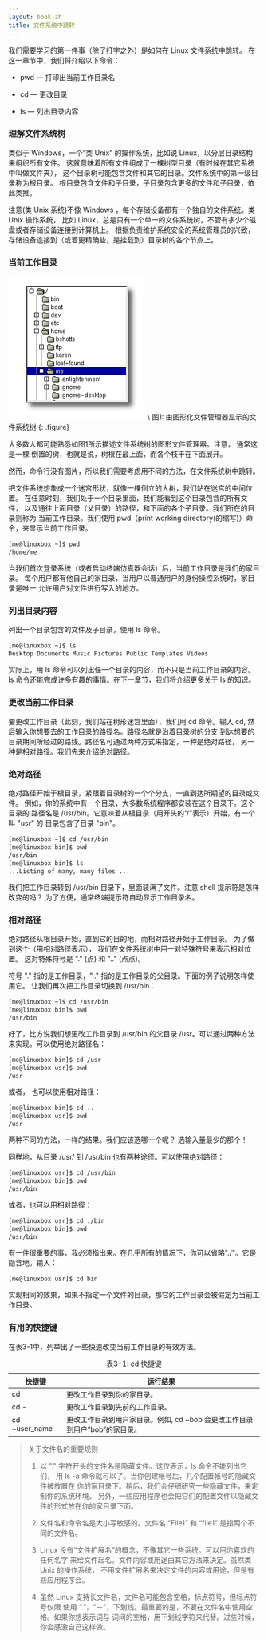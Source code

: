 ```yaml
---
layout: book-zh
title: 文件系统中跳转
---
```


我们需要学习的第一件事（除了打字之外）是如何在 Linux 文件系统中跳转。
在这一章节中，我们将介绍以下命令：

* pwd — 打印出当前工作目录名

* cd — 更改目录

* ls — 列出目录内容

### 理解文件系统树

类似于 Windows，一个“类 Unix” 的操作系统，比如说 Linux，以分层目录结构来组织所有文件。
这就意味着所有文件组成了一棵树型目录（有时候在其它系统中叫做文件夹），
这个目录树可能包含文件和其它的目录。文件系统中的第一级目录称为根目录。
根目录包含文件和子目录，子目录包含更多的文件和子目录，依此类推。

注意(类 Unix 系统)不像 Windows ，每个存储设备都有一个独自的文件系统。类 Unix 操作系统，
比如 Linux，总是只有一个单一的文件系统树，不管有多少个磁盘或者存储设备连接到计算机上。
根据负责维护系统安全的系统管理员的兴致，存储设备连接到（或着更精确些，是挂载到）目录树的各个节点上。

### 当前工作目录

![](../images/3.png) \\
图1: 由图形化文件管理器显示的文件系统树
{: .figure}

大多数人都可能熟悉如图1所示描述文件系统树的图形文件管理器。注意， 通常这是一棵
倒置的树，也就是说，树根在最上面，而各个枝干在下面展开。

然而，命令行没有图片，所以我们需要考虑用不同的方法，在文件系统树中跳转。

把文件系统想象成一个迷宫形状，就像一棵倒立的大树，我们站在迷宫的中间位置。
在任意时刻，我们处于一个目录里面，我们能看到这个目录包含的所有文件，
以及通往上面目录（父目录）的路径，和下面的各个子目录。我们所在的目录则称为
当前工作目录。我们使用 pwd（print working directory(的缩写)）命令，来显示当前工作目录。

    [me@linuxbox ~]$ pwd
    /home/me

当我们首次登录系统（或者启动终端仿真器会话）后，当前工作目录是我们的家目录。
每个用户都有他自己的家目录，当用户以普通用户的身份操控系统时，家目录是唯一
允许用户对文件进行写入的地方。

### 列出目录内容

列出一个目录包含的文件及子目录，使用 ls 命令。

    [me@linuxbox ~]$ ls
    Desktop Documents Music Pictures Public Templates Videos

实际上，用 ls 命令可以列出任一个目录的内容，而不只是当前工作目录的内容。
ls 命令还能完成许多有趣的事情。在下一章节，我们将介绍更多关于 ls 的知识。

### 更改当前工作目录

要更改工作目录（此刻，我们站在树形迷宫里面），我们用 cd 命令。输入 cd,
然后输入你想要去的工作目录的路径名。路径名就是沿着目录树的分支
到达想要的目录期间所经过的路线。路径名可通过两种方式来指定，一种是绝对路径，
另一种是相对路径。我们先来介绍绝对路径。

### 绝对路径

绝对路径开始于根目录，紧跟着目录树的一个个分支，一直到达所期望的目录或文件。
例如，你的系统中有一个目录，大多数系统程序都安装在这个目录下。这个目录的
路径名是 /usr/bin。它意味着从根目录（用开头的“/"表示）开始，有一个叫 "usr" 的
目录包含了目录 "bin"。

    [me@linuxbox ~]$ cd /usr/bin
    [me@linuxbox bin]$ pwd
    /usr/bin
    [me@linuxbox bin]$ ls
    ...Listing of many, many files ...

我们把工作目录转到 /usr/bin 目录下，里面装满了文件。注意 shell 提示符是怎样改变的吗？
为了方便，通常终端提示符自动显示工作目录名。

### 相对路径

绝对路径从根目录开始，直到它的目的地，而相对路径开始于工作目录。
为了做到这个（用相对路径表示）， 我们在文件系统树中用一对特殊符号来表示相对位置。
这对特殊符号是 "." (点) 和 ".." (点点)。

符号 "." 指的是工作目录，".." 指的是工作目录的父目录。下面的例子说明怎样使用它。
让我们再次把工作目录切换到 /usr/bin：

    [me@linuxbox ~]$ cd /usr/bin
    [me@linuxbox bin]$ pwd
    /usr/bin

好了，比方说我们想更改工作目录到 /usr/bin 的父目录 /usr。可以通过两种方法来实现。可以使用绝对路径名：

    [me@linuxbox bin]$ cd /usr
    [me@linuxbox usr]$ pwd
    /usr

或者， 也可以使用相对路径：

    [me@linuxbox bin]$ cd ..
    [me@linuxbox usr]$ pwd
    /usr

两种不同的方法，一样的结果。我们应该选哪一个呢？ 选输入量最少的那个！

同样地，从目录 /usr/ 到 /usr/bin 也有两种途径。可以使用绝对路径：

    [me@linuxbox usr]$ cd /usr/bin
    [me@linuxbox bin]$ pwd
    /usr/bin

或者，也可以用相对路径：

    [me@linuxbox usr]$ cd ./bin
    [me@linuxbox bin]$ pwd
    /usr/bin

有一件很重要的事，我必须指出来。在几乎所有的情况下，你可以省略"./"。它是隐含地。输入：

    [me@linuxbox usr]$ cd bin

实现相同的效果，如果不指定一个文件的目录，那它的工作目录会被假定为当前工作目录。

### 有用的快捷键

在表3-1中，列举出了一些快速改变当前工作目录的有效方法。

<table class="multi">
<caption class="cap">表3-1: cd 快捷键</caption>
<thead>
<tr>
<th class="title">快捷键</th>
<th class="title">运行结果</th>
</tr>
</thead>
<tbody>
<tr>
<td >cd</td>
<td >更改工作目录到你的家目录。</td>
</tr>
<tr>
<td > cd -</td>
<td > 更改工作目录到先前的工作目录。</td>
</tr>
<tr>
<td id="tdlist">cd ~user_name</td>
<td> 更改工作目录到用户家目录。例如, cd ~bob 会更改工作目录到用户“bob”的家目录。</td>
</tr>
</tbody>
</table>

>
>关于文件名的重要规则
>
>1. 以 "." 字符开头的文件名是隐藏文件。这仅表示，ls 命令不能列出它们，
用 ls -a 命令就可以了。当你创建帐号后，几个配置帐号的隐藏文件被放置在
你的家目录下。稍后，我们会仔细研究一些隐藏文件，来定制你的系统环境。
另外，一些应用程序也会把它们的配置文件以隐藏文件的形式放在你的家目录下面。
>
>2. 文件名和命令名是大小写敏感的。文件名 “File1” 和 “file1” 是指两个不同的文件名。
>
>3. Linux 没有“文件扩展名”的概念，不像其它一些系统。可以用你喜欢的任何名字
来给文件起名。文件内容或用途由其它方法来决定。虽然类 Unix 的操作系统，
不用文件扩展名来决定文件的内容或用途，但是有些应用程序会。
>
>4. 虽然 Linux 支持长文件名，文件名可能包含空格，标点符号，但标点符号仅限
使用 “.”，“－”，下划线。最重要的是，不要在文件名中使用空格。如果你想表示词与
词间的空格，用下划线字符来代替。过些时候，你会感激自己这样做。

